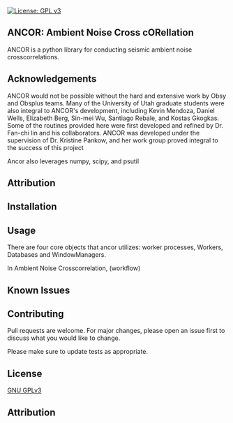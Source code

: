 [![License: GPL v3](https://img.shields.io/badge/License-GPLv3-blue.svg)](https://www.gnu.org/licenses/gpl-3.0)

## ANCOR: Ambient Noise Cross cORellation
ANCOR is a python library for conducting seismic ambient noise crosscorrelations.



## Acknowledgements

ANCOR would not be possible without the hard and extensive work by Obsy and Obsplus teams. Many of the University of Utah graduate students were also integral to ANCOR's development, including Kevin Mendoza, Daniel Wells, Elizabeth Berg, Sin-mei Wu, Santiago Rebale, and Kostas Gkogkas. Some of the routines provided here were first developed and refined by Dr. Fan-chi lin and his collaborators. ANCOR was developed under the supervision of Dr. Kristine Pankow, and her work group proved integral to the success of this project

Ancor also leverages numpy, scipy, and psutil

## Attribution

## Installation


## Usage

There are four core objects that ancor utilizes: worker processes, Workers, Databases and WindowManagers.

In Ambient Noise Crosscorrelation, (workflow)

 

## Known Issues


## Contributing
Pull requests are welcome. For major changes, please open an issue first to discuss what you would like to change.

Please make sure to update tests as appropriate.

## License
[GNU GPLv3](https://choosealicense.com/licenses/gpl-3.0/)

## Attribution


